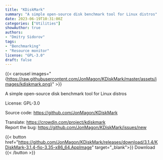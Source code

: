 ```yaml
---
title: "KDiskMark"
summary: "A simple open-source disk benchmark tool for Linux distros"
date: 2023-06-19T10:31:00Z
categories: ["Utilities"]
showAuthor: true
authors:
- "Dmitry Sidorov"
tags: 
- "Benchmarking"
- "Resource monitor"
license: "GPL-3.0"
draft: false
---
```


{{< carousel images="{https://raw.githubusercontent.com/JonMagon/KDiskMark/master/assets/images/kdiskmark.png}" >}}

A simple open-source disk benchmark tool for Linux distros

License: GPL-3.0

Source code: <https://github.com/JonMagon/KDiskMark>

Translate: <https://crowdin.com/project/kdiskmark>  
Report the bug: <https://github.com/JonMagon/KDiskMark/issues/new>  

{{< button href="https://github.com/JonMagon/KDiskMark/releases/download/3.1.4/KDiskMark-3.1.4-fio-3.35-x86_64.AppImage" target="_blank">}}
Download
{{< /button >}}